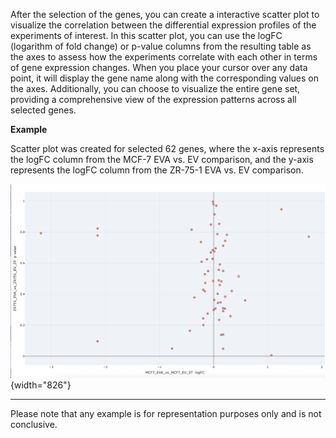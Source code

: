 After the selection of the genes, you can create a interactive scatter plot to visualize the correlation between the differential expression profiles of the experiments of interest. In this scatter plot, you can use the logFC (logarithm of fold change) or p-value columns from the resulting table as the axes to assess how the experiments correlate with each other in terms of gene expression changes. When you place your cursor over any data point, it will display the gene name along with the corresponding values on the axes. Additionally, you can choose to visualize the entire gene set, providing a comprehensive view of the expression patterns across all selected genes.

**Example**

Scatter plot was created for selected 62 genes, where the x-axis represents the logFC column from the MCF-7 EVA vs. EV comparison, and the y-axis represents the logFC column from the ZR-75-1 EVA vs. EV comparison.

![](images/scatterplot.png){width="826"}

------------------------------------------------------------------------

Please note that any example is for representation purposes only and is not conclusive.
